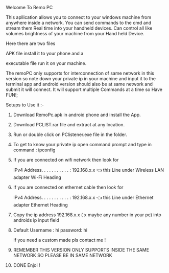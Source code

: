 Welcome To Remo PC

This apllication allows you to connect to your windows machine from anywhere inside a network.
You can send commands to the cmd and stream them Real time into your handheld devices.
Can control all like volumes brightness of your machine from your Hand held Device. 

Here there are two files

APK file install it to your phone and a 

executable file run it on your machine.

The remoPC only supports for interconnection of same network in this version so note down your private ip in your machine
and input it to the terminal app and android version should also be at same network and submit it will connect.
It will support multiple Commands at a time so Have FUN!;

Setups to Use it :-

1) Download RemoPc.apk in android phone and install the App.

2) Download PCLIST.rar file and extract at any location.

3) Run or double click on PClistener.exe file in the folder.

4) To get to know your private ip open command prompt and type in command : ipconfig

5) If you are connected on wifi network then look for 
    
    IPv4 Address. . . . . . . . . . . : 192.168.x.x
    👈 this Line under Wireless LAN adapter Wi-Fi Heading
    
6) If you are connected on ethernet cable then look for 
    
    IPv4 Address. . . . . . . . . . . : 192.168.x.x
    👈 this Line under Ethernet adapter Ethernet Heading

7) Copy the ip address 192.168.x.x ( x maybe any number in your pc) into androids ip input field
8) Default Username : hi   password: hi 
   
   If you need a custom made pls contact me !  
10) REMEMBER THIS VERSION ONLY SUPPORTS INSIDE THE SAME NETWORK SO PLEASE BE IN SAME NETWORK
11) DONE Enjoi !
